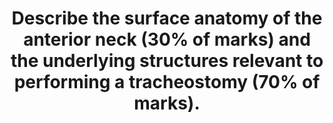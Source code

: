 ---
title: "Describe the surface anatomy of the anterior neck (30% of marks) and the underlying structures relevant to performing a tracheostomy (70% of marks)."
entityType: SAQ
exam: PEX
college: CICM
year: 2018
sitting: B
question: 01
passRate: 79
EC_expectedDomains:
- "Answers required a description of the surface anatomy outlining the midline structures including the hyoid bone and cartilages. The tissue layers should have been mentioned as should the relevant tracheal anatomy. The anterior, posterior and lateral relations of the trachea should also have been included along with the relevant nerves and blood vessels."
EC_extraCredit:
- "Diagrams were not essential but could have been included."
EC_errorsCommon:
- "Candidates should note that marks were not awarded for a description of how to perform a tracheostomy."
---